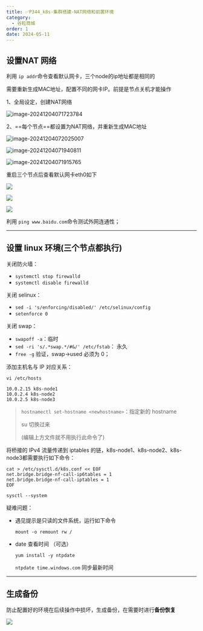 ```yaml
---
title: ✅P344_k8s-集群搭建-NAT网络和前置环境
category:
  - 谷粒商城
order: 1
date: 2024-05-11
---
```


<!-- more -->

## 设置NAT 网络

利用 `ip addr`命令查看默认网卡，三个node的ip地址都是相同的

需要重新生成MAC地址，配置不同的网卡IP。前提是节点关机才能操作

1、全局设定，创建NAT网络

![image-20241204071723784](https://studyimages.oss-cn-beijing.aliyuncs.com/img/Dubbo/202411/image-20241204071723784.png)

2、==每个节点==都设置为NAT网络，并重新生成MAC地址

![image-20241204072025007](https://studyimages.oss-cn-beijing.aliyuncs.com/img/Dubbo/202411/image-20241204072025007.png)

![image-20241204071940811](https://studyimages.oss-cn-beijing.aliyuncs.com/img/Dubbo/202411/image-20241204071940811.png)

![image-20241204071915765](https://studyimages.oss-cn-beijing.aliyuncs.com/img/Dubbo/202411/image-20241204071915765.png)

重启三个节点后查看默认网卡eth0如下

![](https://cfmall-hello.oss-cn-beijing.aliyuncs.com/img/202405/e573b4f5d6b40294.png)

![](https://cfmall-hello.oss-cn-beijing.aliyuncs.com/img/202405/17782e30509acfbf.png)

![](https://cfmall-hello.oss-cn-beijing.aliyuncs.com/img/202405/e0b9ef4df4d948c8.png)

利用 `ping www.baidu.com`命令测试外网连通性；

---

## 设置 linux 环境(三个节点都执行)

关闭防火墙：

- `systemctl stop firewalld`
- `systemctl disable firewalld`

关闭 selinux：

- `sed -i 's/enforcing/disabled/' /etc/selinux/config`
- `setenforce 0`

关闭 swap：

- `swapoff -a`：临时
- `sed -ri 's/.*swap.*/#&/' /etc/fstab`： 永久
- `free -g` 验证，swap->used 必须为 0；

添加主机名与 IP 对应关系：

`vi /etc/hosts`

```
10.0.2.15 k8s-node1
10.0.2.4 k8s-node2
10.0.2.5 k8s-node3
```

> `hostnamectl set-hostname <newhostname>`：指定新的 hostname
>
> su 切换过来
>
> (编辑上方文件就不用执行此命令了)

将桥接的 IPv4 流量传递到 iptables 的链，k8s-node1、k8s-node2、k8s-node3都需要执行如下命令：

```
cat > /etc/sysctl.d/k8s.conf << EOF
net.bridge.bridge-nf-call-ip6tables = 1
net.bridge.bridge-nf-call-iptables = 1
EOF
```

`sysctl --system`

疑难问题：

- 遇见提示是只读的文件系统，运行如下命令

  `mount -o remount rw /`

- date 查看时间 （可选）

  `yum install -y ntpdate`	

  `ntpdate time.windows.com` 同步最新时间

---

## 生成备份

防止配置好的环境在后续操作中损坏，生成备份，在需要时进行**备份恢复**

![](https://cfmall-hello.oss-cn-beijing.aliyuncs.com/img/202405/f328bf62e6dd0ee2.png)